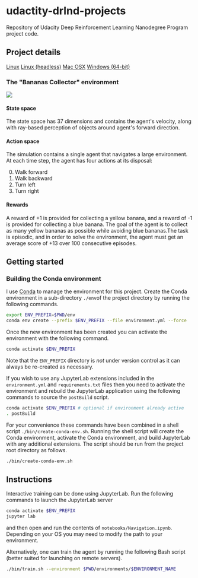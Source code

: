 # udactity-drlnd-projects
Repository of Udacity Deep Reinforcement Learning Nanodegree Program project code.

## Project details

[Linux](https://s3-us-west-1.amazonaws.com/udacity-drlnd/P1/Banana/Banana_Linux.zip) 
[Linux (headless)](https://s3-us-west-1.amazonaws.com/udacity-drlnd/P1/Banana/Banana_Linux_NoVis.zip)
[Mac OSX](https://s3-us-west-1.amazonaws.com/udacity-drlnd/P1/Banana/Banana.app.zip)
[Windows (64-bit)](https://s3-us-west-1.amazonaws.com/udacity-drlnd/P1/Banana/Banana_Windows_x86_64.zip)


### The "Bananas Collector" environment

![]("./assets/bananas-collector.gif")

#### State space

The state space has 37 dimensions and contains the agent's velocity, along with ray-based 
perception of objects around agent's forward direction. 

#### Action space

The simulation contains a single agent that navigates a large environment. At each time step, the 
agent has four actions at its disposal:

0. Walk forward
1. Walk backward
2. Turn left
3. Turn right

#### Rewards 

A reward of +1 is provided for collecting a yellow banana, and a reward of -1 is provided for 
collecting a blue banana. The goal of the agent is to collect as many yellow bananas as possible 
while avoiding blue bananas.The task is episodic, and in order to solve the environment, the agent 
must get an average score of +13 over 100 consecutive episodes.

## Getting started

### Building the Conda environment

I use [Conda]() to manage the environment for this project. Create the Conda environment in a 
sub-directory `./env`of the project directory by running the following commands.

```bash
export ENV_PREFIX=$PWD/env
conda env create --prefix $ENV_PREFIX --file environment.yml --force
```

Once the new environment has been created you can activate the environment with the following 
command.

```bash
conda activate $ENV_PREFIX
```

Note that the `ENV_PREFIX` directory is *not* under version control as it can always be re-created as 
necessary.

If you wish to use any JupyterLab extensions included in the `environment.yml` and `requirements.txt` 
files then you need to activate the environment and rebuild the JupyterLab application using the 
following commands to source the `postBuild` script.

```bash
conda activate $ENV_PREFIX # optional if environment already active
. postBuild
```

For your convenience these commands have been combined in a shell script `./bin/create-conda-env.sh`. 
Running the shell script will create the Conda environment, activate the Conda environment, and 
build JupyterLab with any additional extensions. The script should be run from the project root 
directory as follows.

```bash
./bin/create-conda-env.sh
```

## Instructions

Interactive training can be done using JupyterLab. Run the following commands to launch the 
JupyterLab server

```bash
conda activate $ENV_PREFIX
jupyter lab
```

and then open and run the contents of `notebooks/Navigation.ipynb`. Depending on your OS you may 
need to modify the path to your environment.

Alternatively, one can train the agent by running the following Bash script (better suited for 
launching on remote servers).

```bash
./bin/train.sh --environment $PWD/environments/$ENVIRONMENT_NAME
```

